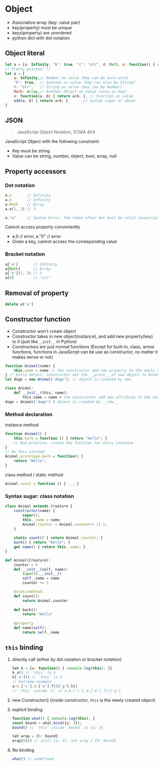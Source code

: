 # Object

- Associative array (key: value pair)
- key(property) must be unique
- keys(property) are unordered
- python dict with dot notation

## Object literal

```javascript
let a = {a: Infinity, "b": true, "c": "str", d: Math, e: function() { return 3; }, add(a, b) { return a+b; }};
/* Pretty printed: */
let a = {
    a: Infinity,// Number as value (key can be bare word)
    "b": true,  // boolean as value (key can also be String)
    0: "str",   // String as value (key can be Number)
	Math: Array,// Another Object as value (also as key)
	e: function(a, b) { return a+b; }, // Function as value
	add(a, b) { return a+b; }       // Syntax sugar of above
}
```

## JSON

>JavaScript Object Notation, ECMA 404

JavaScript Object with the following constraint:

- Key must be string
- Value can be string, number, object, bool, array, null

## Property accessors

### Dot notation

```javascript
a.a       // Infinity
a.b       // Infinity
a.Math    // Array
a.e(1, 2) // 3

a."a"     // Syntax Error, the token after dot must be valid javascript identifier 
```

Cannot access property conveniently

- a.0 // error, a."0" // error
- Given a key, cannot access the corresponding value

### Bracket notation

```javascript
a['a']       // Infinity
a[Math]      // Array
a['e'](1, 2) // 3
a[0]         // "str"
```

## Removal of property

```javascript
delete a['a']
```

## Constructor function

- Constructor won't create object
- Constructor takes in new object(instance), and add new property(key) to it (just like`__init__` in Python)
- Constructors are just normal functions (Except for built-in, class, arrow functions, functions in JavaScript can be use as constructor, no matter it makes sense or not)

```javascript
function Animal(name) {
	this.name = name // the constructor add new property to the newly created object
} /* Extra detail: constructor set the __proto__ of new object to Animal.prototype*/
let doge = new Animal('doge'); // object is created by new
```

```python
class Animal:
	def __init__(this, name):
		this.name = name # the constructor add new attribute to the newly created object
doge = Animal('doge') # object is created by __new__
```

### Method declaration

instance method

```javascript
function Animal() {
	this.bark = function () { return "Hello"; }
	// Bad practice, create new function for every instance
}
// Do this instead
Animal.prototype.bark = function() {
	return "Hello";
}
```

class method / static method

```javascript
Animal.count = function () { ... }
```

### Syntax sugar: class notation

```javascript
class Animal extends Creature {
    constructor(name) {
        super();
        this._name = name;
        Animal.counter = Animal.counter++ || 1;
    }
    
    static count() { return Animal.counter; }
    bark() { return "Hello"; }
 	get name() { return this._name; }   
}
```

```python
def Animal(Creature):
    counter = 0
	def __init__(self, name):
        super().__init__()
		self._name = name
		counter += 1

    @staticmethod
    def count():
        return Animal.counter
    
    def bark():
        return "Hello"
    
    @property
    def name(self):
        return self._name
```

## `this` binding

1. directly call (either by dot notation or bracket notation)

   ```javascript
   let k = {a: function() { console.log(this); }}
   k.a() // `this` is k
   k['a']() // `this` is k
   // Extreme example
   a.b.['c'].d.['e'].f()['g'].h()
   // `this` inside `h` is a.b.['c'].d.['e'].f()['g']
   ```

2. new Constructor() (inside constructor, `this` is the newly created object)

3. explicit binding

   ```javascript
   function what() { console.log(this); }
   const bound = what.bind({a: 3});
   bound() // `this` inside `bound` is {a: 3} 
   
   let wrap = {0: bound}
   wrap[0]() // still {a: 3}, not wrap / {0: bound}
   ```

4. No binding

   ```javascript
   what() // undefined
   ```


